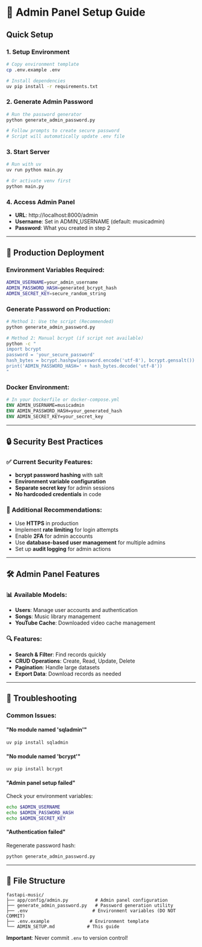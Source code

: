 # 🔐 Admin Panel Setup Guide

## Quick Setup

### 1. **Setup Environment**
```bash
# Copy environment template
cp .env.example .env

# Install dependencies
uv pip install -r requirements.txt
```

### 2. **Generate Admin Password**
```bash
# Run the password generator
python generate_admin_password.py

# Follow prompts to create secure password
# Script will automatically update .env file
```

### 3. **Start Server**
```bash
# Run with uv
uv run python main.py

# Or activate venv first
python main.py
```

### 4. **Access Admin Panel**
- **URL**: http://localhost:8000/admin
- **Username**: Set in ADMIN_USERNAME (default: musicadmin)
- **Password**: What you created in step 2

---

## 🚀 Production Deployment

### Environment Variables Required:
```bash
ADMIN_USERNAME=your_admin_username
ADMIN_PASSWORD_HASH=generated_bcrypt_hash
ADMIN_SECRET_KEY=secure_random_string
```

### Generate Password on Production:
```bash
# Method 1: Use the script (Recommended)
python generate_admin_password.py

# Method 2: Manual bcrypt (if script not available)
python -c "
import bcrypt
password = 'your_secure_password'
hash_bytes = bcrypt.hashpw(password.encode('utf-8'), bcrypt.gensalt())
print('ADMIN_PASSWORD_HASH=' + hash_bytes.decode('utf-8'))
"
```

### Docker Environment:
```dockerfile
# In your Dockerfile or docker-compose.yml
ENV ADMIN_USERNAME=musicadmin
ENV ADMIN_PASSWORD_HASH=your_generated_hash
ENV ADMIN_SECRET_KEY=your_secret_key
```

---

## 🔒 Security Best Practices

### ✅ Current Security Features:
- **bcrypt password hashing** with salt
- **Environment variable configuration**
- **Separate secret key** for admin sessions
- **No hardcoded credentials** in code

### 🎯 Additional Recommendations:
- Use **HTTPS** in production
- Implement **rate limiting** for login attempts
- Enable **2FA** for admin accounts
- Use **database-based user management** for multiple admins
- Set up **audit logging** for admin actions

---

## 🛠️ Admin Panel Features

### 📊 **Available Models:**
- **Users**: Manage user accounts and authentication
- **Songs**: Music library management
- **YouTube Cache**: Downloaded video cache management

### 🔍 **Features:**
- **Search & Filter**: Find records quickly
- **CRUD Operations**: Create, Read, Update, Delete
- **Pagination**: Handle large datasets
- **Export Data**: Download records as needed

---

## 🚨 Troubleshooting

### Common Issues:

#### "No module named 'sqladmin'"
```bash
uv pip install sqladmin
```

#### "No module named 'bcrypt'"  
```bash
uv pip install bcrypt
```

#### "Admin panel setup failed"
Check your environment variables:
```bash
echo $ADMIN_USERNAME
echo $ADMIN_PASSWORD_HASH
echo $ADMIN_SECRET_KEY
```

#### "Authentication failed"
Regenerate password hash:
```bash
python generate_admin_password.py
```

---

## 📝 File Structure

```
fastapi-music/
├── app/config/admin.py          # Admin panel configuration
├── generate_admin_password.py   # Password generation utility
├── .env                        # Environment variables (DO NOT COMMIT)
├── .env.example               # Environment template
└── ADMIN_SETUP.md            # This guide
```

**Important**: Never commit `.env` to version control!
